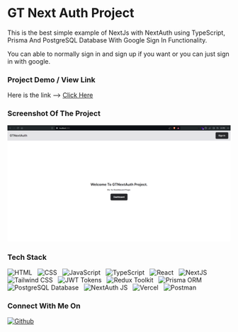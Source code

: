 # GT Next Auth Project

This is the best simple example of NextJs with NextAuth using TypeScript, Prisma And PostgreSQL Database With Google Sign In Functionality.

You can able to normally sign in and sign up if you want or you can just sign in with google.

### Project Demo / View Link

Here is the link --> <a href="https://gt-next-auth.vercel.app/" title="Click Here" target="_blank">Click Here</a>

### Screenshot Of The Project

<img src="https://raw.githubusercontent.com/gandharthakar/gt-next-auth/main/public/proj-screenshot.png" alt="Project Screenshot" />

### Tech Stack

<p>
    <img src="https://lh3.googleusercontent.com/u/0/d/1jFNyVjbZX7D0mSqp_zwuolZp4igCfIPe=w1920-h953-iv1" width="80px" height="80px" alt="HTML" />
    &nbsp;
    <img src="https://lh3.googleusercontent.com/u/0/d/18ZG5jUJnQYvnCfhz-QjIqp_r79oj0h0z=w1920-h653-iv1" width="80px" height="80px" alt="CSS" />
    &nbsp;
    <img src="https://lh3.googleusercontent.com/u/0/d/1DcPW9SVkmSb8KHCRVhYfJbfWBJVgW5RJ=w1920-h653-iv1" width="80px" height="80px" alt="JavaScript" />
    &nbsp;
    <img src="https://lh3.googleusercontent.com/u/0/d/1OH9C04pRI59fElV7sNOC00qSByy0zPtV=w1920-h653-iv1" width="80px" height="80px" alt="TypeScript" />
    &nbsp;
    <img src="https://lh3.googleusercontent.com/u/0/d/1VIAWOIpzzp9RQdRgmtG3m8v3S7_61S2z=w1920-h653-iv1" width="80px" height="80px" alt="React" />
    &nbsp;
    <img src="https://lh3.googleusercontent.com/u/0/d/1xzrIp7aTMw6APEeNmEFhxG5vWpjGEHgb=w1920-h953-iv1" width="80px" height="80px" alt="NextJS" />
    &nbsp;
    <img src="https://lh3.googleusercontent.com/u/0/d/1bSi2ry1Sie7n1orTcktXzE6e_yWosZOS=w1920-h653-iv1" width="80px" height="80px" alt="Tailwind CSS" />
    &nbsp;
    <img src="https://lh3.googleusercontent.com/u/0/d/1_3g-5dTv39C3rZgZE6Bjs981u2IJvqbk=w1920-h653-iv1" width="80px" height="80px" alt="JWT Tokens" />
    &nbsp;
    <img src="https://lh3.googleusercontent.com/u/0/d/1NKOjEVAT_x-lpNILfpfc87L77NlqImVx=w1920-h653-iv1" width="80px" height="80px" alt="Redux Toolkit" />
    &nbsp;
    <img src="https://lh3.googleusercontent.com/u/0/d/1oe9-lTTRg0AYkd5mj6HY-KmGXQBtpEzQ=w1920-h653-iv1" width="80px" height="80px" alt="Prisma ORM" />
    &nbsp;
    <img src="https://lh3.googleusercontent.com/u/0/d/18OpIjIHf23vay0fcnn4s0pGknQyhr-7s=w1920-h653-iv1" width="80px" height="80px" alt="PostgreSQL Database" />
    &nbsp;
    <img src="https://lh3.googleusercontent.com/u/0/d/1t2okqlo3pXd4UReOtgPA_fftz7sFEs8A=w1920-h653-iv1" width="80px" height="80px" alt="NextAuth JS" />
    &nbsp;
    <img src="https://lh3.googleusercontent.com/u/0/d/1vqfAgQSVKkQGVO3bGdNyPWE4FPv-cLi9=w1920-h653-iv1" width="80px" height="80px" alt="Vercel" />
    &nbsp;
    <img src="https://lh3.googleusercontent.com/u/0/d/1HkY6a17ZlhALhXnx-bwMFgHs26Smh7_j=w1920-h653-iv1" width="80px" height="80px" alt="Postman" />
</p>

### Connect With Me On

<p>
    <a href="https://github.com/gandharthakar" title="Follow me on GitHub" target="_blank">
        <img src="https://lh3.googleusercontent.com/u/0/d/1KH-v3RaYkWsz2nNOJoQ4rcrPtuLvQL_h=w1920-h653-iv1" width="50px" height="50px" alt="Github" />
    </a>
</p>
